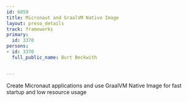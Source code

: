 ---
id: 6859
title: Micronaut and GraalVM Native Image
layout: preso_details
track: frameworks
primary:
  id: 3370
persons:
- id: 3370
  full_public_name: Burt Beckwith

---
Create Micronaut applications and use GraalVM Native Image for fast startup and low resource usage